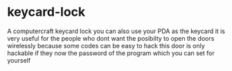 keycard-lock
============

A computercraft keycard lock you can also use your PDA as the keycard
it is very useful for the people who dont want the posibilty to open the doors wirelessly because some codes can be easy to hack this door is only hackable if they now the password of the program which you can set for yourself
